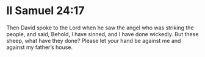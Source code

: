 # II Samuel 24:17

Then David spoke to the Lord when he saw the angel who was striking the people, and said, Behold, I have sinned, and I have done wickedly. But these sheep, what have they done? Please let your hand be against me and against my father’s house.
